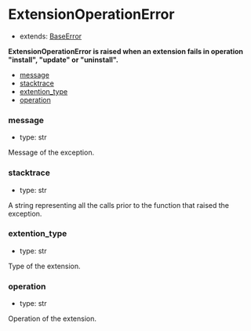 # ExtensionOperationError

- extends: [BaseError](./baseerror.md)

**ExtensionOperationError is raised when an extension fails in operation "install", "update" or "uninstall".**

- [message](#message)
- [stacktrace](#stacktrace)
- [extention_type](#extention_type)
- [operation](#operation)

### message
- type: str

Message of the exception.


### stacktrace
- type: str

A string representing all the calls prior to the function that raised the exception.


### extention_type
- type: str

Type of the extension.

### operation
- type: str

Operation of the extension.